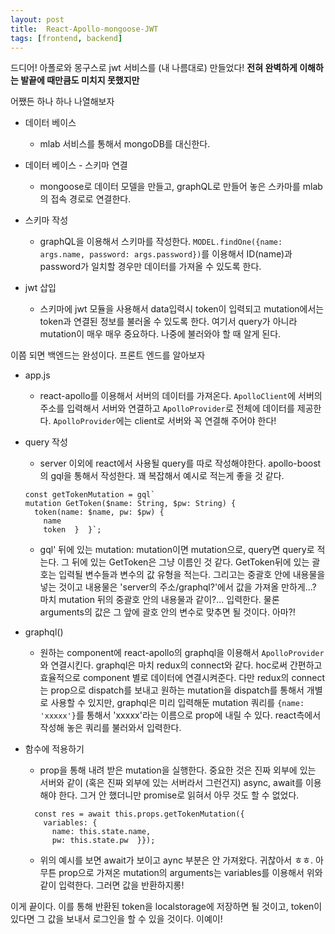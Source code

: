 ```yaml
---
layout: post
title:  React-Apollo-mongoose-JWT 
tags: [frontend, backend]
---
```


드디어! 아폴로와 몽구스로 jwt 서비스를 (내 나름대로) 만들었다!
 **전혀 완벽하게 이해하는 발끝에 때만큼도 미치지 못했지만**
 
 
어쨌든 하나 하나 나열해보자


* 데이터 베이스
  * mlab 서비스를 통해서 mongoDB를 대신한다.

* 데이터 베이스 - 스키마 연결
  * mongoose로 데이터 모델을 만들고,  graphQL로 만들어 놓은 스카마를 mlab의 접속 경로로 연결한다. 

* 스키마 작성
  * graphQL을 이용해서 스키마를 작성한다. `MODEL.findOne({name: args.name, password: args.password})`를 이용해서 ID(name)과 password가 일치할 경우만 데이터를 가져올 수 있도록 한다.
* jwt 삽입
  * 스키마에 jwt 모듈을 사용해서 data입력시 token이 입력되고 mutation에서는 token과 연결된 정보를 불러올 수 있도록 한다. 여기서 query가 아니라 mutation이 매우 매우 중요하다. 나중에 불러와야 할 때 알게 된다.

이쯤 되면 백엔드는 완성이다. 
프론트 엔드를 알아보자

* app.js
  * react-apollo를 이용해서 서버의 데이터를 가져온다. 
  `ApolloClient`에 서버의 주소를 입력해서 서버와 연결하고 `ApolloProvider`로 전체에 데이터를 제공한다. 
  `ApolloProvider`에는 client로 서버와 꼭 연결해 주어야 한다!

* query 작성
  * server 이외에 react에서 사용될 query를 따로 작성해야한다. 
  apollo-boost의 gql을 통해서 작성한다. 꽤 복잡해서 예시로 적는게 좋을 것 같다.  
  ``` 
  const getTokenMutation = gql`
  mutation GetToken($name: String, $pw: String) {
    token(name: $name, pw: $pw) {
      name
      token  }  }`;
  ```
  * gql' 뒤에 있는 mutation: mutation이면 mutation으로, query면 query로 적는다. 그 뒤에 있는 GetToken은 그냥 이름인 것 같다. GetToken뒤에 있는 괄호는 입력될 변수들과 변수의 값 유형을 적는다. 그리고는 중괄호 안에 내용물을 넣는 것이고 내용물은 'server의 주소/graphql?'에서 값을 가져올 만하게...? 마치 mutation 뒤의 중괄호 안의 내용물과 같이?... 입력한다. 물론 arguments의 값은 그 앞에 괄호 안의 변수로 맞추면 될 것이다. 아마?!

* graphql()
  * 원하는 component에 react-apollo의 graphql을 이용해서 `ApolloProvider`와 연결시킨다. graphql은 마치 redux의 connect와 같다. hoc로써 간편하고 효율적으로 component 별로 데이터에 연결시켜준다. 다만 redux의 connect는 prop으로 dispatch를 보내고 원하는 mutation을 dispatch를 통해서 개별로 사용할 수 있지만, graphql은 미리 입력해둔 mutation 쿼리를 `{name: 'xxxxx'}`를 통해서 'xxxxx'라는 이름으로 prop에 내릴 수 있다. react측에서 작성해 놓은 쿼리를 불러와서 입력한다.

* 함수에 적용하기
  * prop을 통해 내려 받은 mutation을 실행한다. 중요한 것은 진짜 외부에 있는 서버와 같이 (혹은 진짜 외부에 있는 서버라서 그런건지) async, await를 이용해야 한다. 그거 안 했더니만 promise로 읽혀서 아무 것도 할 수 없었다. 
  ```
    const res = await this.props.getTokenMutation({
      variables: {
        name: this.state.name,
        pw: this.state.pw  }});
  ```
  * 위의 예시를 보면 await가 보이고 aync 부분은 안 가져왔다. 귀찮아서 ㅎㅎ. 아무튼 prop으로 가져온 mutation의 arguments는 variables를 이용해서 위와 같이 입력한다. 그러면 값을 반환하지롱!


이게 끝이다. 이를 통해 반환된 token을 localstorage에 저장하면 될 것이고, token이 있다면 그 값을 보내서 로그인을 할 수 있을 것이다. 이예이!
